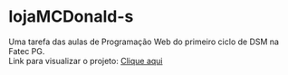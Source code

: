 # lojaMCDonald-s
Uma tarefa das aulas de Programação Web do primeiro ciclo de DSM na Fatec PG.  
Link para visualizar o projeto: [Clique aqui](https://exemplo.com)
